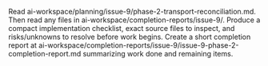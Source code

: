Read ai-workspace/planning/issue-9/phase-2-transport-reconciliation.md. Then read any files in ai-workspace/completion-reports/issue-9/. Produce a compact implementation checklist, exact source files to inspect, and risks/unknowns to resolve before work begins. Create a short completion report at ai-workspace/completion-reports/issue-9/issue-9-phase-2-completion-report.md summarizing work done and remaining items.
